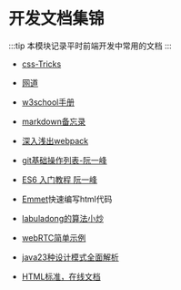 # 开发文档集锦
:::tip
本模块记录平时前端开发中常用的文档
:::

* [css-Tricks](https://css-tricks.com/) 

* [网道](https://wangdoc.com/)

* [w3school手册](https://www.w3schools.com/)

* [markdown备忘录](https://segmentfault.com/markdown)

* [深入浅出webpack](https://www.pixijs.com/)

* [git基础操作列表-阮一峰](https://www.ruanyifeng.com/blog/2015/12/git-cheat-sheet.html)

* [ES6 入门教程 阮一峰](https://es6.ruanyifeng.com/)

* [Emmet](https://docs.emmet.io/)快速编写html代码

* [labuladong的算法小炒](https://labuladong.gitbook.io/algo/)

* [webRTC简单示例](https://webrtc.github.io/samples/)

* [java23种设计模式全面解析](http://c.biancheng.net/design_pattern/)

* [HTML标准，在线文档](https://html.spec.whatwg.org/multipage/)